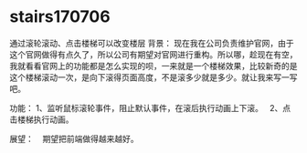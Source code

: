 # stairs170706
通过滚轮滚动、点击楼梯可以改变楼层
背景：
    现在我在公司负责维护官网，由于这个官网做得有点久了，所以公司有期望对官网进行重构。所以哪，趁现在有空，我就看看官网上的功能都是怎么实现的呗，一来就是一个楼梯效果，比较新奇的是这个楼梯滚动一次，是向下滚得页面高度，不是滚多少就是多少。就让我来写一写吧。
    
功能：
    1、监听鼠标滚轮事件，阻止默认事件，在滚后执行动画上下滚。
    2、点击楼梯执行动画。
    
展望：
    期望把前端做得越来越好。
